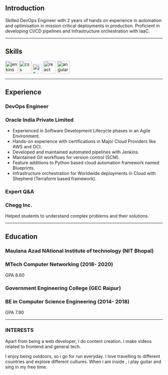 ## Introduction

Skilled DevOps Engineer with 2 years of hands on experience in automation and optimisation in mission critical deployments in production. Proficient in developing CI/CD pipelines and Infrastructure orchestration with IaaC.

---

## Skills

<p align='left'>
  <img src="https://upload.wikimedia.org/wikipedia/commons/thumb/e/e9/Jenkins_logo.svg/1483px-Jenkins_logo.svg.png" alt="jenkins" width="40" height="40">
  <img src='https://upload.wikimedia.org/wikipedia/commons/thumb/d/d5/CSS3_logo_and_wordmark.svg/1200px-CSS3_logo_and_wordmark.svg.png' alt="css" width="40" height="40">
  <img src='https://upload.wikimedia.org/wikipedia/commons/6/6a/JavaScript-logo.png' height='30' width='auto' alt="js">
   <img src="https://upload.wikimedia.org/wikipedia/commons/thumb/a/a7/React-icon.svg/1280px-React-icon.svg.png" alt="react" width="auto" height="40"/>
   <img src="https://angular.io/assets/images/logos/angular/angular.svg" alt="angular" width="40" height="40"/>
</p>

---

## Experience

### **DevOps Engineer**
### Oracle India Private Limited

- Experienced in Software Development Lifecycle phases in an Agile Environment.
- Hands-on experience with certifications in Major Cloud Providers like AWS and OCI.
- Developed and maintained automated pipelines with Jenkins.
- Maintained Git workflows for version control (SCM).
- Feature additions to Python based cloud automation framework named Blueprints.
- Infrastructure orchestration for Worldwide deployments in Cloud with Shepherd (Terraform based framework).

### **Expert Q&A**
### Chegg Inc.

Helped students to understand complex problems and their solutions.

---

## Education

### **Maulana Azad NAtional Institute of technology (NIT Bhopal)**
### MTech Computer Networking (2018- 2020)
GPA 8.60

### **Government Engineering College (GEC Raipur)**
### BE in Computer Science Engineering (2014- 2018)
GPA 7.90

---

### INTERESTS
Apart from being a web developer, I do content creation. I make videos related to frontend and general tech.

I enjoy being outdoors, so i go for run everyday. I love travelling to different countries and explore different cultures. When i am inside , i play guitar and sing in my free time.
